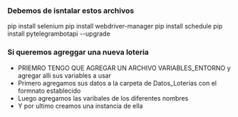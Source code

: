 
### Debemos de isntalar estos archivos
pip install selenium
pip install webdriver-manager
pip install schedule
pip install pytelegrambotapi --upgrade

### Si queremos agreggar una nueva loteria

- PRIEMRO TENGO QUE AGREGAR UN ARCHIVO VARIABLES_ENTORNO y agregar alli sus variables a usar
- Primero agregamos sus datos a la carpeta de Datos_Loterias con el formnato establecido
- Luego agregamos las varibales de los diferentes nombres
- Y por ultimo creamos una instancia de ella